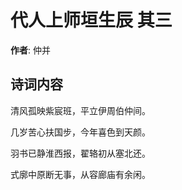 # 代人上师垣生辰  其三

**作者**: 仲并

## 诗词内容

清风孤映紫宸班，平立伊周伯仲间。

几岁苦心扶国步，今年喜色到天颜。

羽书已静淮西报，翟辂初从塞北还。

式廓中原断无事，从容廊庙有余闲。


